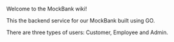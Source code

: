 Welcome to the MockBank wiki!

This the backend service for our MockBank built using GO.

There are three types of users: Customer, Employee and Admin.


